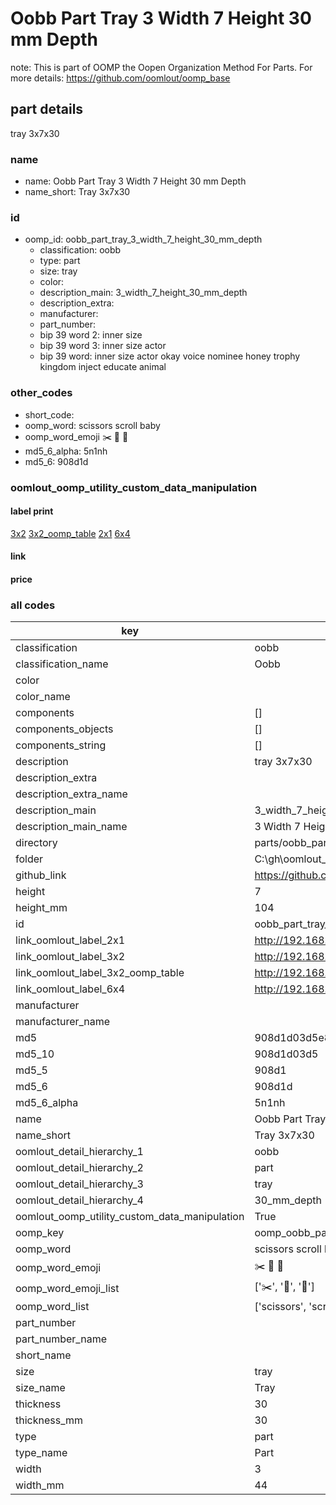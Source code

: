 # Oobb Part Tray 3 Width 7 Height 30 mm Depth  

note: This is part of OOMP the Oopen Organization Method For Parts. For more details: https://github.com/oomlout/oomp_base

##  part details
  



tray 3x7x30



### name
* name: Oobb Part Tray 3 Width 7 Height 30 mm Depth
* name_short: Tray 3x7x30 
### id
* oomp_id: oobb_part_tray_3_width_7_height_30_mm_depth
  * classification: oobb
  * type: part
  * size: tray
  * color: 
  * description_main: 3_width_7_height_30_mm_depth
  * description_extra: 
  * manufacturer: 
  * part_number: 
  * bip 39 word 2: inner size
  * bip 39 word 3: inner size actor
  * bip 39 word: inner size actor okay voice nominee honey trophy kingdom inject educate animal

### other_codes
* short_code: 
* oomp_word: scissors scroll baby
* oomp_word_emoji :scissors: :scroll: :baby:
* md5_6_alpha: 5n1nh
* md5_6: 908d1d






### oomlout_oomp_utility_custom_data_manipulation
#### label print
[3x2](http://192.168.1.245:1112/?label=oomp%205n1nh)
[3x2_oomp_table](http://192.168.1.108:1112/?label=oomp%205n1nh)
[2x1](http://192.168.1.242:1112/?label=oomp%205n1nh)
[6x4](http://192.168.1.55:1112/?label=oomp%205n1nh)    

#### link

                              

#### price







### all codes 
| key | value |  
| --- | --- |  
| classification | oobb |  
| classification_name | Oobb |  
| color |  |  
| color_name |  |  
| components | [] |  
| components_objects | [] |  
| components_string | [] |  
| description | tray 3x7x30 |  
| description_extra |  |  
| description_extra_name |  |  
| description_main | 3_width_7_height_30_mm_depth |  
| description_main_name | 3 Width 7 Height 30 mm Depth |  
| directory | parts/oobb_part_tray_3_width_7_height_30_mm_depth |  
| folder | C:\gh\oomlout_oobb_version_4_generated_parts\parts\oobb_part_tray_3_width_7_height_30_mm_depth |  
| github_link | https://github.com/oomlout/oomlout_oomp_part_src/tree/main/parts/oobb_part_tray_3_width_7_height_30_mm_depth |  
| height | 7 |  
| height_mm | 104 |  
| id | oobb_part_tray_3_width_7_height_30_mm_depth |  
| link_oomlout_label_2x1 | http://192.168.1.242:1112/?label=oomp%205n1nh |  
| link_oomlout_label_3x2 | http://192.168.1.245:1112/?label=oomp%205n1nh |  
| link_oomlout_label_3x2_oomp_table | http://192.168.1.108:1112/?label=oomp%205n1nh |  
| link_oomlout_label_6x4 | http://192.168.1.55:1112/?label=oomp%205n1nh |  
| manufacturer |  |  
| manufacturer_name |  |  
| md5 | 908d1d03d5e8eda657fab99e05727ba3 |  
| md5_10 | 908d1d03d5 |  
| md5_5 | 908d1 |  
| md5_6 | 908d1d |  
| md5_6_alpha | 5n1nh |  
| name | Oobb Part Tray 3 Width 7 Height 30 mm Depth |  
| name_short | Tray 3x7x30  |  
| oomlout_detail_hierarchy_1 | oobb |  
| oomlout_detail_hierarchy_2 | part |  
| oomlout_detail_hierarchy_3 | tray |  
| oomlout_detail_hierarchy_4 | 30_mm_depth |  
| oomlout_oomp_utility_custom_data_manipulation | True |  
| oomp_key | oomp_oobb_part_tray_3_width_7_height_30_mm_depth |  
| oomp_word | scissors scroll baby |  
| oomp_word_emoji | :scissors: :scroll: :baby: |  
| oomp_word_emoji_list | [':scissors:', ':scroll:', ':baby:'] |  
| oomp_word_list | ['scissors', 'scroll', 'baby'] |  
| part_number |  |  
| part_number_name |  |  
| short_name |  |  
| size | tray |  
| size_name | Tray |  
| thickness | 30 |  
| thickness_mm | 30 |  
| type | part |  
| type_name | Part |  
| width | 3 |  
| width_mm | 44 |  
